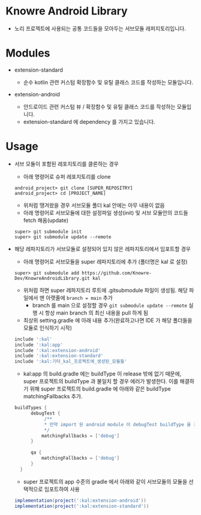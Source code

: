 # Knowre Android Library

- 노리 프로젝트에 사용되는 공통 코드들을 모아두는 서브모듈 레퍼지토리입니다.

# Modules

- extension-standard
  - 순수 kotlin 관련 커스텀 확장함수 및 유틸 클래스 코드를 작성하는 모듈입니다.

- extension-android
  - 안드로이드 관련 커스텀 뷰 / 확장함수 및 유틸 클래스 코드를 작성하는 모듈입니다.
  - extension-standard 에 dependency 를 가지고 있습니다.

# Usage

- 서브 모듈이 포함된 레포지토리를 클론하는 경우
  - 아래 명령어로 슈퍼 레포지토리를 clone
  ```
  android_project> git clone [SUPER_REPOSITRY]
  android_project> cd [PROJECT_NAME]
  ```
  - 위처럼 땡겨왔을 경우 서브모듈 폴더 kal 안에는 아무 내용이 없음
  - 아래 명령어로 서브모듈에 대한 설정파일 생성(init) 및 서브 모듈안의 코드들 fetch 해옴(update)
  ```
  super> git submodule init
  super> git submodule update --remote
  ```

- 해당 레파지토리가 서브모듈로 설정되어 있지 않은 레파지토리에서 임포트할 경우
  - 아래 명령어로 서브모듈을 super 레파지토리에 추가 (폴더명은 kal 로 설정)
  ```
  super> git submodule add https://github.com/Knowre-Dev/KnowreAndroidLibrary.git kal
  ```
  - 위처럼 하면 super 레파지토리 루트에 .gitsubmodule 파일이 생성됨. 해당 파일에서 맨 아랫줄에 ```branch = main``` 추가
    - branch 를 main 으로 설정할 경우 ```git submodule update --remote``` 실행 시 항상 main branch 의 최신 내용을 pull 하게 됨
  - 최상위 setting.gradle 에 아래 내용 추가(완료하고나면 IDE 가 해당 폴더들을 모듈로 인식하기 시작)
  ``` gradle
  include ':kal'
  include ':kal:app'
  include ':kal:extension-android'
  include ':kal:extension-standard'
  include ':kal:기타_kal_프로젝트에_생성된_모듈들'
  ```
  - kal:app 의 build.gradle 에는 buildType 이 release 밖에 없기 때문에, super 프로젝트의 buildType 과 불일치 할 경우 에러가 발생한다. 이를 해결하기 위해 super 프로젝트의 build.gradle 에 아래와 같은 buildType matchingFallbacks 추가.
  ``` gradle
  buildTypes {
        debugTest {
             /**
             * 만약 import 된 android module 이 debugTest buildType 을 가지고 있지 않을 경우 해당 모듈은 debug 로 빌드하도록 설정
             */
            matchingFallbacks = ['debug']
        }
        
        qa {
            matchingFallbacks = ['debug']
        }
    }
  ```
  - super 프로젝트의 app 수준의 gradle 에서 아래와 같이 서브모듈의 모듈을 선택적으로 임포트하여 사용
  ``` gradle 
  implementation(project(':kal:extension-android'))
  implementation(project(':kal:extension-standard'))
  ```
